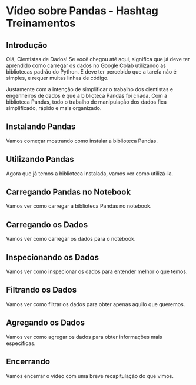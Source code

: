 
# Vídeo sobre Pandas - Hashtag Treinamentos

## Introdução

Olá, Cientistas de Dados! Se você chegou até aqui, significa que já deve ter aprendido como carregar os dados no Google Colab utilizando as bibliotecas padrão do Python. E deve ter percebido que a tarefa não é simples, e requer muitas linhas de código.

Justamente com a intenção de simplificar o trabalho dos cientistas e engenheiros de dados é que a biblioteca Pandas foi criada. Com a biblioteca Pandas, todo o trabalho de manipulação dos dados fica simplificado, rápido e mais organizado.

## Instalando Pandas

Vamos começar mostrando como instalar a biblioteca Pandas.

## Utilizando Pandas

Agora que já temos a biblioteca instalada, vamos ver como utilizá-la.

## Carregando Pandas no Notebook

Vamos ver como carregar a biblioteca Pandas no notebook.

## Carregando os Dados

Vamos ver como carregar os dados para o notebook.

## Inspecionando os Dados

Vamos ver como inspecionar os dados para entender melhor o que temos.

## Filtrando os Dados

Vamos ver como filtrar os dados para obter apenas aquilo que queremos.

## Agregando os Dados

Vamos ver como agregar os dados para obter informações mais específicas.

## Encerrando

Vamos encerrar o vídeo com uma breve recapitulação do que vimos.